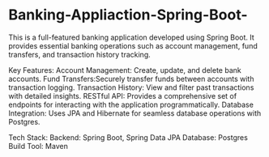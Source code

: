 # Banking-Appliaction-Spring-Boot-
This is a full-featured banking application developed using Spring Boot. It provides essential banking operations such as account management, fund transfers, and transaction history tracking.


Key Features:
Account Management: Create, update, and delete bank accounts.
Fund Transfers:Securely transfer funds between accounts with transaction logging.
Transaction History: View and filter past transactions with detailed insights.
RESTful API: Provides a comprehensive set of endpoints for interacting with the application programmatically.
Database Integration: Uses JPA and Hibernate for seamless database operations with Postgres.

Tech Stack:
Backend: Spring Boot, Spring Data JPA
Database: Postgres
Build Tool: Maven

